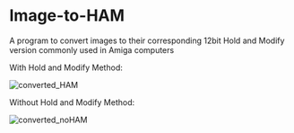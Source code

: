 # Image-to-HAM
A program to convert images to their corresponding 12bit Hold and Modify version commonly used in Amiga computers

With Hold and Modify Method:

![converted_HAM](https://github.com/user-attachments/assets/61c8e5b1-25b0-4782-917b-80d365671b23)

Without Hold and Modify Method:

![converted_noHAM](https://github.com/user-attachments/assets/95624bdd-c7e8-4968-843b-ea963881a031)
